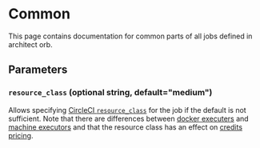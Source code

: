 # Common

This page contains documentation for common parts of all jobs defined in
architect orb.



## Parameters

### `resource_class` (optional string, default="medium")

Allows specifying [CircleCI `resource_class`] for the job if the default is not
sufficient. Note that there are differences between [docker executers] and [machine executors] and that the resource class has an effect on [credits pricing]. 



[CircleCI `resource_class`]: https://circleci.com/docs/2.0/configuration-reference/#resource_class
[credits pricing]: https://circleci.com/pricing/#compute-options-table
[docker executers]: https://circleci.com/docs/2.0/configuration-reference/#docker-executor
[machine executors]: https://circleci.com/docs/2.0/configuration-reference/#machine-executor-linux

